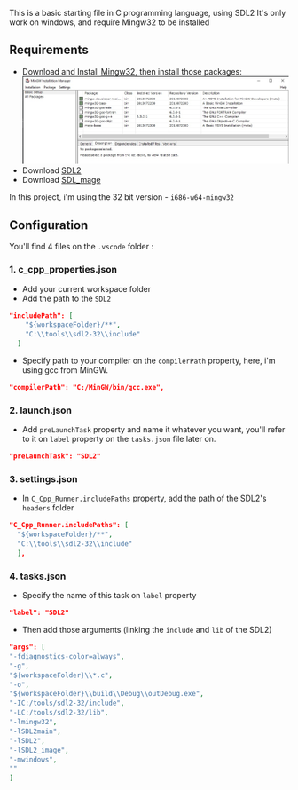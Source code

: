 This is a basic starting file in C programming language, using SDL2
It's only work on windows, and require Mingw32 to be installed

## Requirements

* Download and Install [Mingw32](https://www.mingw-w64.org/downloads/), 
then install those packages: 
![](./doc/MinGW_packages.jpg)
* Download [SDL2](https://github.com/libsdl-org/SDL/releases)
* Download [SDL_mage](https://github.com/libsdl-org/SDL_image/releases)

In this project, i'm using the 32 bit version - `i686-w64-mingw32`

## Configuration
You'll find 4 files on the `.vscode` folder :

### 1. c_cpp_properties.json
* Add your current workspace folder
* Add the path to the `SDL2`
    
```json
"includePath": [
    "${workspaceFolder}/**",
    "C:\\tools\\sdl2-32\\include"
  ]
```

* Specify path to your compiler on the `compilerPath` property, 
here, i'm using gcc from MinGW.

```json
"compilerPath": "C:/MinGW/bin/gcc.exe",
```
    
### 2. launch.json
* Add `preLaunchTask` property and name it whatever you want, 
you'll refer to it on `label` property on the `tasks.json` file later on.

```json
"preLaunchTask": "SDL2"
```
    
### 3. settings.json
* In `C_Cpp_Runner.includePaths` property, add the path of the SDL2's `headers` folder

```json
"C_Cpp_Runner.includePaths": [
  "${workspaceFolder}/**",
  "C:\\tools\\sdl2-32\\include"
  ],
```

### 4. tasks.json
* Specify the name of this task on `label` property

```json
"label": "SDL2"
```
* Then add those arguments (linking the `include` and `lib` of the SDL2)

```json
"args": [
"-fdiagnostics-color=always",
"-g",
"${workspaceFolder}\\*.c",
"-o",
"${workspaceFolder}\\build\\Debug\\outDebug.exe",
"-IC:/tools/sdl2-32/include",
"-LC:/tools/sdl2-32/lib",
"-lmingw32",
"-lSDL2main",
"-lSDL2",
"-lSDL2_image",
"-mwindows",
""
]
```

